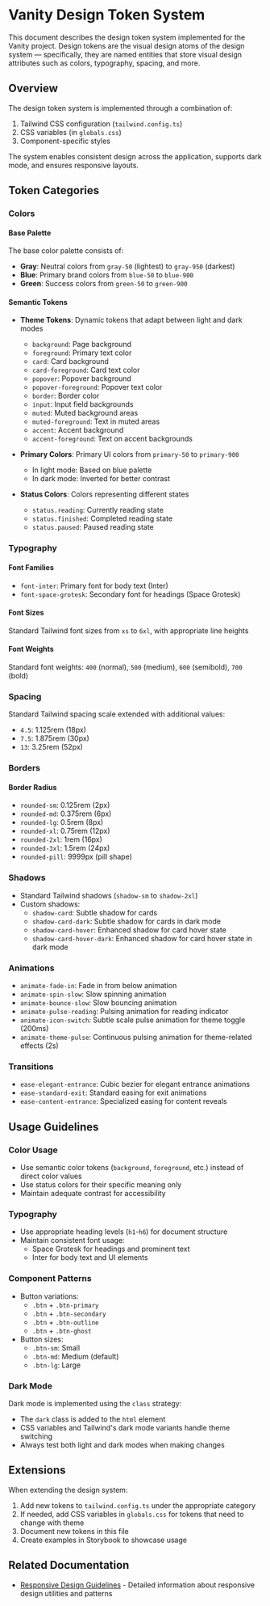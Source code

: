# Vanity Design Token System

This document describes the design token system implemented for the Vanity project. Design tokens are the visual design atoms of the design system — specifically, they are named entities that store visual design attributes such as colors, typography, spacing, and more.

## Overview

The design token system is implemented through a combination of:

1. Tailwind CSS configuration (`tailwind.config.ts`)
2. CSS variables (in `globals.css`)
3. Component-specific styles

The system enables consistent design across the application, supports dark mode, and ensures responsive layouts.

## Token Categories

### Colors

#### Base Palette

The base color palette consists of:

- **Gray**: Neutral colors from `gray-50` (lightest) to `gray-950` (darkest)
- **Blue**: Primary brand colors from `blue-50` to `blue-900`
- **Green**: Success colors from `green-50` to `green-900`

#### Semantic Tokens

- **Theme Tokens**: Dynamic tokens that adapt between light and dark modes
  - `background`: Page background
  - `foreground`: Primary text color
  - `card`: Card background
  - `card-foreground`: Card text color
  - `popover`: Popover background
  - `popover-foreground`: Popover text color
  - `border`: Border color
  - `input`: Input field backgrounds
  - `muted`: Muted background areas
  - `muted-foreground`: Text in muted areas
  - `accent`: Accent background
  - `accent-foreground`: Text on accent backgrounds

- **Primary Colors**: Primary UI colors from `primary-50` to `primary-900`
  - In light mode: Based on blue palette
  - In dark mode: Inverted for better contrast

- **Status Colors**: Colors representing different states
  - `status.reading`: Currently reading state
  - `status.finished`: Completed reading state
  - `status.paused`: Paused reading state

### Typography

#### Font Families

- `font-inter`: Primary font for body text (Inter)
- `font-space-grotesk`: Secondary font for headings (Space Grotesk)

#### Font Sizes

Standard Tailwind font sizes from `xs` to `6xl`, with appropriate line heights

#### Font Weights

Standard font weights: `400` (normal), `500` (medium), `600` (semibold), `700` (bold)

### Spacing

Standard Tailwind spacing scale extended with additional values:

- `4.5`: 1.125rem (18px)
- `7.5`: 1.875rem (30px)
- `13`: 3.25rem (52px)

### Borders

#### Border Radius

- `rounded-sm`: 0.125rem (2px)
- `rounded-md`: 0.375rem (6px)
- `rounded-lg`: 0.5rem (8px)
- `rounded-xl`: 0.75rem (12px)
- `rounded-2xl`: 1rem (16px)
- `rounded-3xl`: 1.5rem (24px)
- `rounded-pill`: 9999px (pill shape)

### Shadows

- Standard Tailwind shadows (`shadow-sm` to `shadow-2xl`)
- Custom shadows:
  - `shadow-card`: Subtle shadow for cards
  - `shadow-card-dark`: Subtle shadow for cards in dark mode
  - `shadow-card-hover`: Enhanced shadow for card hover state
  - `shadow-card-hover-dark`: Enhanced shadow for card hover state in dark mode

### Animations

- `animate-fade-in`: Fade in from below animation
- `animate-spin-slow`: Slow spinning animation
- `animate-bounce-slow`: Slow bouncing animation
- `animate-pulse-reading`: Pulsing animation for reading indicator
- `animate-icon-switch`: Subtle scale pulse animation for theme toggle (200ms)
- `animate-theme-pulse`: Continuous pulsing animation for theme-related effects (2s)

### Transitions

- `ease-elegant-entrance`: Cubic bezier for elegant entrance animations
- `ease-standard-exit`: Standard easing for exit animations
- `ease-content-entrance`: Specialized easing for content reveals

## Usage Guidelines

### Color Usage

- Use semantic color tokens (`background`, `foreground`, etc.) instead of direct color values
- Use status colors for their specific meaning only
- Maintain adequate contrast for accessibility

### Typography

- Use appropriate heading levels (`h1`-`h6`) for document structure
- Maintain consistent font usage:
  - Space Grotesk for headings and prominent text
  - Inter for body text and UI elements

### Component Patterns

- Button variations:
  - `.btn` + `.btn-primary`
  - `.btn` + `.btn-secondary`
  - `.btn` + `.btn-outline`
  - `.btn` + `.btn-ghost`
- Button sizes:
  - `.btn-sm`: Small
  - `.btn-md`: Medium (default)
  - `.btn-lg`: Large

### Dark Mode

Dark mode is implemented using the `class` strategy:

- The `dark` class is added to the `html` element
- CSS variables and Tailwind's dark mode variants handle theme switching
- Always test both light and dark modes when making changes

## Extensions

When extending the design system:

1. Add new tokens to `tailwind.config.ts` under the appropriate category
2. If needed, add CSS variables in `globals.css` for tokens that need to change with theme
3. Document new tokens in this file
4. Create examples in Storybook to showcase usage

## Related Documentation

- [Responsive Design Guidelines](./RESPONSIVE_DESIGN.md) - Detailed information about responsive design utilities and patterns
